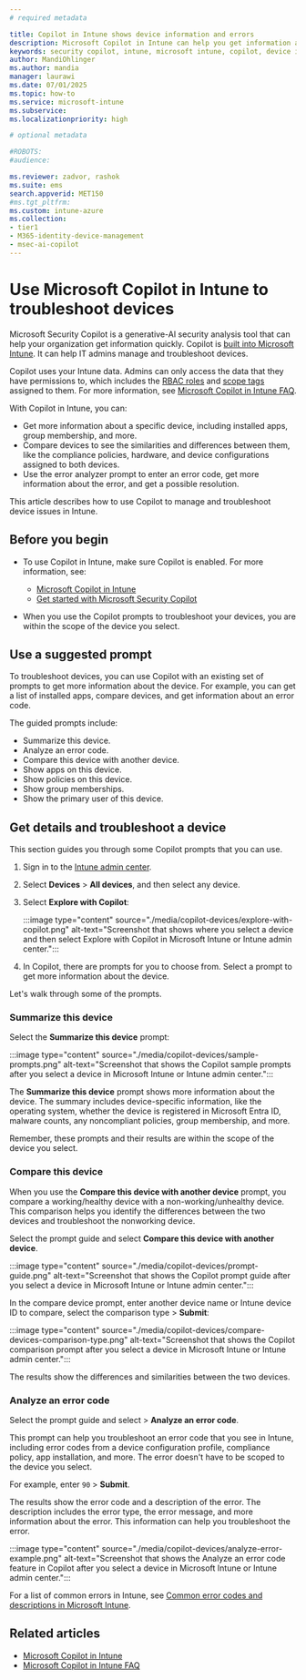 ```yaml
---
# required metadata

title: Copilot in Intune shows device information and errors
description: Microsoft Copilot in Intune can help you get information about your devices, compare devices, and get error information. Use this information to help you manage and troubleshoot device issues.
keywords: security copilot, intune, microsoft intune, copilot, device information, device errors, device troubleshooting, analyze error code, compare devices, AI, generative-AI
author: MandiOhlinger
ms.author: mandia
manager: laurawi
ms.date: 07/01/2025
ms.topic: how-to
ms.service: microsoft-intune
ms.subservice:
ms.localizationpriority: high

# optional metadata

#ROBOTS:
#audience:

ms.reviewer: zadvor, rashok
ms.suite: ems
search.appverid: MET150
#ms.tgt_pltfrm:
ms.custom: intune-azure
ms.collection:
- tier1
- M365-identity-device-management
- msec-ai-copilot
---
```


# Use Microsoft Copilot in Intune to troubleshoot devices

Microsoft Security Copilot is a generative-AI security analysis tool that can help your organization get information quickly. Copilot is [built into Microsoft Intune](copilot-intune-overview.md). It can help IT admins manage and troubleshoot devices.

Copilot uses your Intune data. Admins can only access the data that they have permissions to, which includes the [RBAC roles](../fundamentals/role-based-access-control.md) and [scope tags](../fundamentals/scope-tags.md) assigned to them. For more information, see [Microsoft Copilot in Intune FAQ](copilot-intune-faq.md).

With Copilot in Intune, you can:

- Get more information about a specific device, including installed apps, group membership, and more.
- Compare devices to see the similarities and differences between them, like the compliance policies, hardware, and device configurations assigned to both devices.
- Use the error analyzer prompt to enter an error code, get more information about the error, and get a possible resolution.

This article describes how to use Copilot to manage and troubleshoot device issues in Intune.

## Before you begin

- To use Copilot in Intune, make sure Copilot is enabled. For more information, see:

  - [Microsoft Copilot in Intune](../copilot/copilot-intune-overview.md#before-you-begin)
  - [Get started with Microsoft Security Copilot](/copilot/security/get-started-security-copilot)

- When you use the Copilot prompts to troubleshoot your devices, you are within the scope of the device you select.

## Use a suggested prompt

To troubleshoot devices, you can use Copilot with an existing set of prompts to get more information about the device. For example, you can get a list of installed apps, compare devices, and get information about an error code.

The guided prompts include:

- Summarize this device.
- Analyze an error code.
- Compare this device with another device.
- Show apps on this device.
- Show policies on this device.
- Show group memberships.
- Show the primary user of this device.

## Get details and troubleshoot a device

This section guides you through some Copilot prompts that you can use.

1. Sign in to the [Intune admin center](https://go.microsoft.com/fwlink/?linkid=2109431).
2. Select **Devices** > **All devices**, and then select any device.
3. Select **Explore with Copilot**:

    :::image type="content" source="./media/copilot-devices/explore-with-copilot.png" alt-text="Screenshot that shows where you select a device and then select Explore with Copilot in Microsoft Intune or Intune admin center.":::

4. In Copilot, there are prompts for you to choose from. Select a prompt to get more information about the device.

Let's walk through some of the prompts.

### Summarize this device

Select the **Summarize this device** prompt:

:::image type="content" source="./media/copilot-devices/sample-prompts.png" alt-text="Screenshot that shows the Copilot sample prompts after you select a device in Microsoft Intune or Intune admin center.":::

The **Summarize this device** prompt shows more information about the device. The summary includes device-specific information, like the operating system, whether the device is registered in Microsoft Entra ID, malware counts, any noncompliant policies, group membership, and more.

Remember, these prompts and their results are within the scope of the device you select.

### Compare this device

When you use the **Compare this device with another device** prompt, you compare a working/healthy device with a non-working/unhealthy device. This comparison helps you identify the differences between the two devices and troubleshoot the nonworking device.

Select the prompt guide and select **Compare this device with another device**.

:::image type="content" source="./media/copilot-devices/prompt-guide.png" alt-text="Screenshot that shows the Copilot prompt guide after you select a device in Microsoft Intune or Intune admin center.":::

In the compare device prompt, enter another device name or Intune device ID to compare, select the comparison type > **Submit**:

:::image type="content" source="./media/copilot-devices/compare-devices-comparison-type.png" alt-text="Screenshot that shows the Copilot comparison prompt after you select a device in Microsoft Intune or Intune admin center.":::

The results show the differences and similarities between the two devices.

### Analyze an error code

Select the prompt guide and select > **Analyze an error code**.

This prompt can help you troubleshoot an error code that you see in Intune, including error codes from a device configuration profile, compliance policy, app installation, and more. The error doesn't have to be scoped to the device you select.

For example, enter `90` > **Submit**.

The results show the error code and a description of the error. The description includes the error type, the error message, and  more information about the error. This information can help you troubleshoot the error.

:::image type="content" source="./media/copilot-devices/analyze-error-example.png" alt-text="Screenshot that shows the Analyze an error code feature in Copilot after you select a device in Microsoft Intune or Intune admin center.":::

For a list of common errors in Intune, see [Common error codes and descriptions in Microsoft Intune](/troubleshoot/mem/intune/general/troubleshoot-company-resource-access-problems).

## Related articles

- [Microsoft Copilot in Intune](copilot-intune-overview.md)
- [Microsoft Copilot in Intune FAQ](copilot-intune-faq.md)
